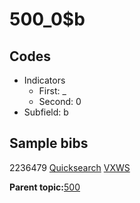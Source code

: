 # 500\_0$b

## Codes

-   Indicators
    -   First: \_
    -   Second: 0
-   Subfield: b

## Sample bibs

2236479 [Quicksearch](https://search.library.yale.edu/catalog/2236479) [VXWS](http://prodorbis.library.yale.edu:7014/vxws/GetHoldingsService?bibId=2236479)

**Parent topic:**[500](../../tags/500/500.md)

